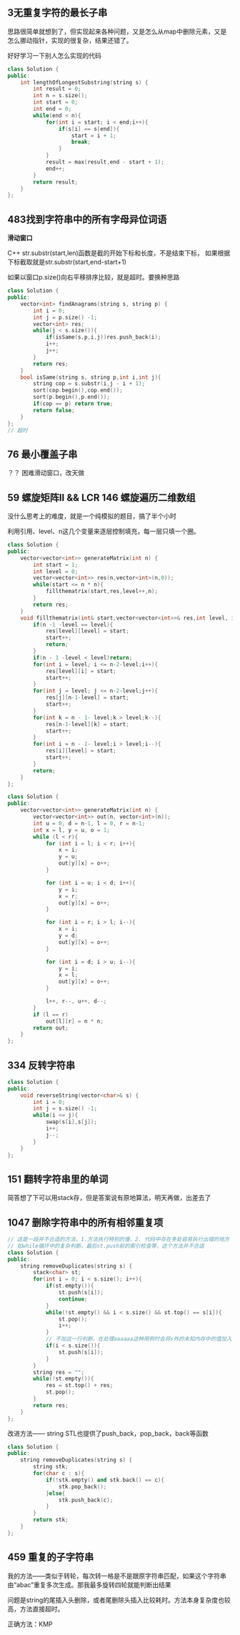## 3无重复字符的最长子串

思路很简单就想到了，但实现起来各种问题，又是怎么从map中删除元素，又是怎么挪动指针，实现的很复杂，结果还错了。

好好学习一下别人怎么实现的代码

```CPP
class Solution {
public:
    int lengthOfLongestSubstring(string s) {
        int result = 0;
        int n = s.size();
        int start = 0;
        int end = 0;
        while(end < n){
            for(int i = start; i < end;i++){
                if(s[i] == s[end]){
                    start = i + 1;
                    break;
                }
            }
            result = max(result,end - start + 1);
            end++;
        }
        return result;
    }
};
```

## 483找到字符串中的所有字母异位词语

**滑动窗口**

C++ str.substr(start,len)函数是截的开始下标和长度，不是结束下标，
如果根据下标截取就是str.substr(start,end-start+1)

如果以窗口p.size()向右平移排序比较，就是超时。要换种思路

```CPP
class Solution {
public:
    vector<int> findAnagrams(string s, string p) {
        int i = 0;
        int j = p.size() -1;
        vector<int> res;
        while(j < s.size()){
            if(isSame(s,p,i,j))res.push_back(i);
            i++;
            j++;
        }
        return res;
    }
    bool isSame(string s, string p,int i,int j){
        string cop = s.substr(i,j - i + 1);
        sort(cop.begin(),cop.end());
        sort(p.begin(),p.end());
        if(cop == p) return true;
        return false;
    }
};
// 超时

```

## 76 最小覆盖子串

？？
困难滑动窗口，改天做


## 59 螺旋矩阵II && LCR 146 螺旋遍历二维数组

没什么思考上的难度，就是一个纯模拟的题目，搞了半个小时

利用引用、level、n这几个变量来逐层控制填充，每一层只填一个圈。

```CPP
class Solution {
public:
    vector<vector<int>> generateMatrix(int n) {
        int start = 1;
        int level = 0;
        vector<vector<int>> res(n,vector<int>(n,0));
        while(start <= n * n){
            fillthematrix(start,res,level++,n);
        }
        return res;  
    }
    void fillthematrix(int& start,vector<vector<int>>& res,int level, int n){
        if(n -1 -level == level){
            res[level][level] = start;
            start++;
            return;
        }
        if(n - 1 -level < level)return;
        for(int i = level; i <= n-2-level;i++){
            res[level][i] = start;
            start++;
        }
        for(int j = level; j <= n-2-level;j++){
            res[j][n-1-level] = start;
            start++;
        }
        for(int k = n - 1- level;k > level;k--){
            res[n-1-level][k] = start;
            start++;
        }
        for(int i = n - 1- level;i > level;i--){
            res[i][level] = start;
            start++;
        }
        return;
    }
};

class Solution {
public:
    vector<vector<int>> generateMatrix(int n) {
        vector<vector<int>> out(n, vector<int>(n));
        int u = 0, d = n-1, l = 0, r = n-1;
        int x = l, y = u, o = 1;
        while (l < r){
            for (int i = l; i < r; i++){
                x = i;
                y = u;
                out[y][x] = o++;
            }

            for (int i = u; i < d; i++){
                y = i;
                x = r;
                out[y][x] = o++;
            }

            for (int i = r; i > l; i--){
                x = i;
                y = d;
                out[y][x] = o++;
            }

            for (int i = d; i > u; i--){
                y = i;
                x = l;
                out[y][x] = o++;
            }

            l++, r--, u++, d--;
        }
        if (l == r)
            out[l][r] = n * n;
        return out;
    }
};
```

## 334 反转字符串

```CPP
class Solution {
public:
    void reverseString(vector<char>& s) {
        int i = 0;
        int j = s.size() -1;
        while(i <= j){
            swap(s[i],s[j]);
            i++;
            j--;
        }
    }
};
```

## 151 翻转字符串里的单词

简答想了下可以用stack存，但是答案说有原地算法，明天再做，出差去了




## 1047 删除字符串中的所有相邻重复项

```CPP
// 这是一段并不合适的方法，1.方法执行特别的慢，2. 代码中存在多处容易执行出错的地方
// 如while循环中的复杂判断，最后st.push前的索引检查等，这个方法并不合适
class Solution {
public:
    string removeDuplicates(string s) {
        stack<char> st;
        for(int i = 0; i < s.size(); i++){
            if(st.empty()){
                st.push(s[i]);
                continue;
            }
            while(!st.empty() && i < s.size() && st.top() == s[i]){
                st.pop();
                i++;
            }
            // 不加这一行判断，在处理aaaaaa这种用例时会将s外的未知内存中的值加入到st中
            if(i < s.size()){
                st.push(s[i]);
            }
        }
        string res = "";
        while(!st.empty()){
            res = st.top() + res;
            st.pop();
        }
        return res;
    }
};
```

改进方法——
string STL也提供了push_back，pop_back，back等函数

```CPP
class Solution {
public:
    string removeDuplicates(string s) {
        string stk;
        for(char c : s){
            if(!stk.empty() and stk.back() == c){
                stk.pop_back();
            }else{
                stk.push_back(c);
            }
        }
        return stk;
    }
};
```


## 459 重复的子字符串
我的方法——类似于转轮，每次转一格是不是跟原字符串匹配，如果这个字符串由“abac”重复多次生成。那我最多旋转四轮就能判断出结果

问题是string的尾插入头删除，或者尾删除头插入比较耗时。方法本身复杂度也较高，方法直接超时。

正确方法：KMP

```CPP

```